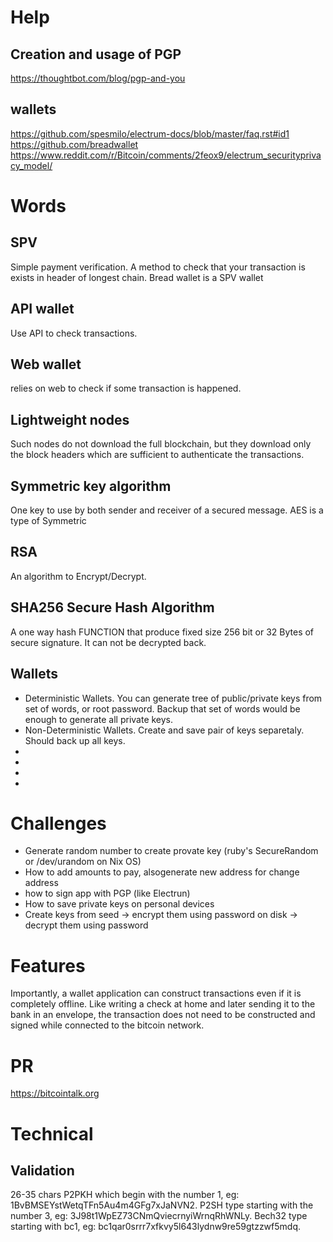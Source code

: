 # Help
## Creation and usage of PGP
https://thoughtbot.com/blog/pgp-and-you
## wallets
https://github.com/spesmilo/electrum-docs/blob/master/faq.rst#id1
https://github.com/breadwallet
https://www.reddit.com/r/Bitcoin/comments/2feox9/electrum_securityprivacy_model/
# Words
## SPV
Simple payment verification. A method to check that your transaction is exists in header of longest chain. 
Bread wallet is a SPV wallet

## API wallet
Use API to check transactions.

## Web wallet
relies on web to check if some transaction is happened.

## Lightweight nodes
Such nodes do not download the full blockchain, but they download only the block headers which are sufficient to authenticate the transactions. 

## Symmetric key algorithm
One key to use by both sender and receiver of a secured message. AES is a type of Symmetric

## RSA
An algorithm to Encrypt/Decrypt.

## SHA256 Secure Hash Algorithm
A one way hash FUNCTION that produce fixed size 256 bit or 32 Bytes of secure signature. It can not be decrypted back.

## Wallets
- Deterministic Wallets. You can generate tree of public/private keys from set of words, or root password. Backup that set of words would be enough to generate all private keys.
- Non-Deterministic Wallets. Create and save pair of keys separetaly. Should back up all keys.
-
-
-
-
# Challenges
- Generate random number to create provate key (ruby's SecureRandom or /dev/urandom on Nix OS)
- How to add amounts to pay, alsogenerate new address for change address        
- how to sign app with PGP (like Electrun)
- How to save private keys on personal devices
- Create keys from seed -> encrypt them using password on disk -> decrypt them using password

# Features
Importantly, a wallet application can construct transactions even if it is completely offline. Like writing a check at home and later sending it to the bank in an envelope, the transaction does not need to be constructed and signed while connected to the bitcoin network.

# PR
https://bitcointalk.org

# Technical
## Validation
26-35 chars
     P2PKH which begin with the number 1, eg: 1BvBMSEYstWetqTFn5Au4m4GFg7xJaNVN2.
    P2SH type starting with the number 3, eg: 3J98t1WpEZ73CNmQviecrnyiWrnqRhWNLy.
    Bech32 type starting with bc1, eg: bc1qar0srrr7xfkvy5l643lydnw9re59gtzzwf5mdq.
